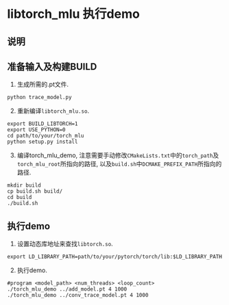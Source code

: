 # libtorch_mlu 执行demo

## 说明

## 准备输入及构建BUILD

1. 生成所需的.pt文件.
```
python trace_model.py
```

2. 重新编译`libtorch_mlu.so`.
```
export BUILD_LIBTORCH=1
export USE_PYTHON=0
cd path/to/your/torch_mlu
python setup.py install
```

3. 编译torch_mlu_demo, 注意需要手动修改`CMakeLists.txt`中的`torch_path`及`torch_mlu_root`所指向的路径, 以及`build.sh`中`DCMAKE_PREFIX_PATH`所指向的路径.
```
mkdir build
cp build.sh build/
cd build
./build.sh
```

## 执行demo

1. 设置动态库地址来查找`libtorch.so`.
```
export LD_LIBRARY_PATH=path/to/your/pytorch/torch/lib:$LD_LIBRARY_PATH

```
2. 执行demo.
```
#program <model_path> <num_threads> <loop_count>
./torch_mlu_demo ../add_model.pt 4 1000
./torch_mlu_demo ../conv_trace_model.pt 4 1000
```
